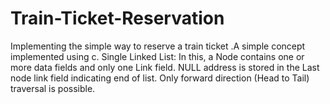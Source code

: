 # Train-Ticket-Reservation
Implementing the simple way to reserve a train ticket .A simple concept implemented using c.
Single Linked List:
In this, a Node contains one or more data fields and only one Link field.
NULL address is stored in the Last node link field indicating end of list.
Only forward direction (Head to Tail) traversal is possible.


